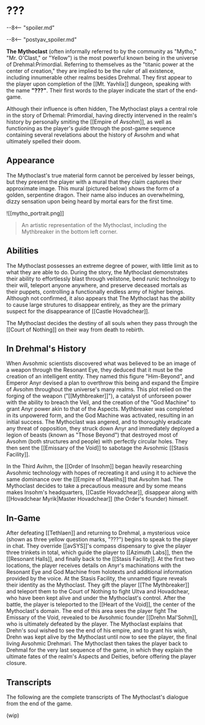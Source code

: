 # ???

--8<-- "spoiler.md"

--8<-- "postyav_spoiler.md"

**The Mythoclast** (often informally referred to by the community as "Mytho," "Mr. O'Clast," or "Yellow") is the most powerful known being in the universe of Drehmal:Primordial. Referring to themselves as the "titanic power at the center of creation," they are implied to be the ruler of all existence, including innumerable other realms besides Drehmal. They first appear to the player upon completion of the [[Mt. Yavhlix]] dungeon, speaking with the name **"???"**. Their first words to the player indicate the start of the end-game.

Although their influence is often hidden, The Mythoclast plays a central role in the story of Drhemal: Primordial, having directly intervened in the realm's history by personally smiting the [[Empire of Avsohm]], as well as functioning as the player's guide through the post-game sequence containing several revelations about the history of Avsohm and what ultimately spelled their doom.

## Appearance

The Mythoclast's true material form cannot be perceived by lesser beings, but they present the player with a mural that they claim captures their approximate image. This mural (pictured below) shows the form of a golden, serpentine dragon. Their name also induces an overwhelming, dizzy sensation upon being heard by mortal ears for the first time. 


![[mytho_portrait.png]]
> An artistic representation of the Mythoclast, including the Mythbreaker in the bottom left corner.

## Abilities

The Mythoclast possesses an extreme degree of power, with little limit as to what they are able to do. During the story, the Mythoclast demonstrates their ability to effortlessly blast through veilstone, bend runic technology to their will, teleport anyone anywhere, and preserve deceased mortals as their puppets, controlling a functionally endless army of higher beings. Although not confirmed, it also appears that The Mythoclast has the ability to cause large strutures to disappear entirely, as they are the primary suspect for the disappearance of [[Castle Hovadchear]].

The Mythoclast decides the destiny of all souls when they pass through the [[Court of Nothing]] on their way from death to rebirth.

## In Drehmal's History

When Avsohmic scientists discovered what was believed to be an image of a weapon through the Resonant Eye, they deduced that it must be the creation of an intelligent entity. They named this figure "Him-Beyond", and Emperor Anyr devised a plan to overthrow this being and expand the Empire of Avsohm throughout the universe's many realms. This plot relied on the forging of the weapon ("[[Mythbreaker]]"), a catalyst of unforseen power with the ability to breach the Veil, and the creation of the "God Machine" to grant Anyr power akin to that of the Aspects. Mythbreaker was completed in its unpowered form, and the God Machine was activated, resulting in an initial success. The Mythoclast was angered, and to thoroughly eradicate any threat of opposition, they struck down Anyr and immediately deployed a legion of beasts (known as "Those Beyond") that destroyed most of Avsohm (both structures and people) with perfectly circular holes. They then sent the [[Emissary of the Void]] to sabotage the Avsohmic [[Stasis Facility]].

In the Third Avihm, the [[Order of Insohm]] began heavily researching Avsohmic technology with hopes of recreating it and using it to achieve the same dominance over the [[Empire of Maelihs]] that Avsohm had. The Mythoclast decides to take a precautious measure and by some means makes Insohm's headquarters, [[Castle Hovadchear]], disappear along with [[Hovadchear Myrik|Master Hovadchear]] (the Order's founder) himself.

## In-Game

After defeating [[Tethlaen]] and returning to Drehmal, a mysterious voice (shown as three yellow question marks, "???") begins to speak to the player in chat. They override [[avSYS]]'s compass dispensary to give the player three trinkets in total, which guide the player to [[Azimuth Labs]], then the [[Resonant Halls]], and finally back to the [[Stasis Facility]]. At the first two locations, the player receives details on Anyr's machinations with the Resonant Eye and God Machine from holotexts and additional information provided by the voice. At the Stasis Facility, the unnamed figure reveals their identity as the Mythoclast. They gift the player [[The Mythbreaker]] and teleport them to the Court of Nothing to fight Ultva and Hovadchear, who have been kept alive and under the Mythoclast's control. After the battle, the player is teleported to the [[Heart of the Void]], the center of the Mythoclast's domain. The end of this area sees the player fight The Emissary of the Void, revealed to be Avsohmic founder [[Drehn Mal'Sohm]], who is ultimately defeated by the player. The Mythoclast explains that Drehn's soul wished to see the end of his empire, and to grant his wish, Drehn was kept alive by the Mythoclast until now to see the player, the final living Avsohmic Drehmari. The Mythoclast then takes the player back to Drehmal for the very last sequence of the game, in which they explain the ultimate fates of the realm's Aspects and Deities, before offering the player closure.

## Transcripts
The following are the complete transcripts of The Mythoclast's dialogue from the end of the game.

(wip)
